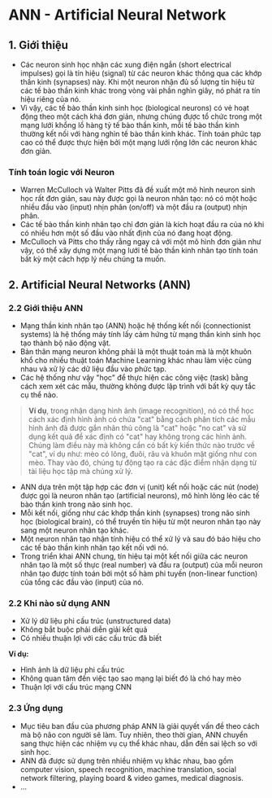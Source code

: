 # ANN - Artificial Neural Network

## 1. Giới thiệu
+ Các neuron sinh học nhận các xung điện ngắn (short electrical impulses) gọi là tín hiệu (signal) từ các neuron khác thông qua các khớp thần kinh (synapses) này. Khi một neuron nhận đủ số lượng tín hiệu từ các tế bào thần kinh khác trong vòng vài phần nghìn giây, nó phát ra tín hiệu riêng của nó.
+ Vì vậy, các tế bào thần kinh sinh học (biological neurons) có vẻ hoạt động theo một cách khá đơn giản, nhưng chúng được tổ chức trong một mạng lưới khổng lồ hàng tỷ tế bào thần kinh, mỗi tế bào thần kinh thường kết nối với hàng nghìn tế bào thần kinh khác. Tính toán phức tạp cao có thể được thực hiện bởi một mạng lưới rộng lớn các neuron khác đơn giản.

### Tính toán logic với Neuron
+ Warren McCulloch và Walter Pitts đã đề xuất một mô hình neuron sinh học rất đơn giản, sau này được gọi là neuron nhân tạo: nó có một hoặc nhiều đầu vào (input) nhịn phân (on/off) và một đầu ra (output) nhịn phân.
+ Các tế bào thần kinh nhân tạo chỉ đơn giản là kích hoạt đầu ra của nó khi có nhiều hơn một số đầu vào nhất định của nó đang hoạt động.
+ McCulloch và Pitts cho thấy rằng ngay cả với một mô hình đơn giản như vậy, có thể xây dựng một mạng lưới tế bào thần kinh nhân tạo tính toán bất kỳ một cách hợp lý nếu chúng ta muốn.

## 2. Artificial Neural Networks (ANN)
### 2.2 Giới thiệu ANN
+ Mạng thần kinh nhân tạo (ANN) hoặc hệ thống kết nối (connectionist systems) là hệ thống máy tính lấy cảm hứng từ mạng thần kinh sinh học tạo thành bộ não động vật.
+ Bản thân mạng neuron không phải là một thuật toán mà là một khuôn khổ cho nhiều thuật toán Machine Learning khác nhau làm việc cùng nhau và xử lý các dữ liệu đầu vào phức tạp.
+ Các hệ thống như vậy "học" để thực hiện các công việc (task) bằng cách xem xét các mẫu, thường không được lập trình với bất kỳ quy tắc cụ thể nào.
> **Ví dụ**, trong nhận dạng hình ảnh (image recognition), nó có thể học cách xác định hình ảnh có chứa "cat" bằng cách phân tích các mẫu hình ảnh đã được gắn nhãn thủ công là "cat" hoặc "no cat" và sử dụng kết quả để xác định có "cat" hay không trong các hình ảnh. Chúng làm điều này mà không cần có bất kỳ kiến thức nào trước về "cat", ví dụ như: mèo có lông, đuôi, râu và khuôn mặt giống như con mèo. Thay vào đó, chúng tự động tạo ra các đặc điểm nhận dạng từ tài liệu học tập mà chúng xử lý.

+ ANN dựa trên một tập hợp các đơn vị (unit) kết nối hoặc các nút (node) được gọi là neuron nhân tạo (artificial neurons), mô hình lỏng lẻo các tế bào thần kinh trong não sinh học.
+ Mỗi kết nối, giống như các khớp thần kinh (synapses) trong não sinh học (biological brain), có thể truyền tín hiệu từ một neuron nhân tạo này sang một neuron nhân tạo khác.
+ Một neuron nhân tạo nhận tính hiệu có thể xử lý và sau đó báo hiệu cho các tế bào thần kinh nhân tạo kết nối với nó.
+ Trong triển khai ANN chung, tín hiệu tại một kết nối giữa các neuron nhân tạo là một số thực (real number) và đầu ra (output) của mỗi neuron nhân tạo được tính toán bởi một số hàm phi tuyến (non-linear function) của tổng các đầu vào (input) của nó.

### 2.2 Khi nào sử dụng ANN
+ Xử lý dữ liệu phi cấu trúc (unstructured data)
+ Không bắt buộc phải diễn giải kết quả
+ Có nhiều thuận lợi với các cấu trúc đã biết

**Ví dụ:**
+ Hình ảnh là dữ liệu phi cấu trúc
+ Không quan tâm đến việc tạo sao mạng lại biết đó là chó hay mèo
+ Thuận lợi với cấu trúc mạng CNN

### 2.3 Ứng dụng
+ Mục tiêu ban đầu của phương pháp ANN là giải quyết vấn đề theo cách mà bộ não con người sẽ làm. Tuy nhiên, theo thời gian, ANN chuyển sang thực hiện các nhiệm vụ cụ thể khác nhau, dẫn đến sai lệch so với sinh học.
+ ANN đã được sử dụng trên nhiều nhiệm vụ khác nhau, bao gồm computer vision, speech recognition, machine translation, social network filtering, playing board & video games, medical diagnosis.
+ ...
